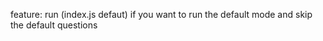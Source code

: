 

feature:
    run (index.js defaut)
    if you want to run the default mode and skip the default questions